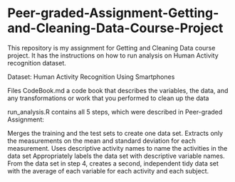 # Peer-graded-Assignment-Getting-and-Cleaning-Data-Course-Project

This repository is my assignment for Getting and Cleaning Data course project. It has the instructions on how to run analysis on Human Activity recognition dataset.

Dataset: Human Activity Recognition Using Smartphones

Files
CodeBook.md a code book that describes the variables, the data, and any transformations or work that you performed to clean up the data

run_analysis.R contains all 5 steps, which were described in Peer-graded Assignment:

Merges the training and the test sets to create one data set.
Extracts only the measurements on the mean and standard deviation for each measurement.
Uses descriptive activity names to name the activities in the data set
Appropriately labels the data set with descriptive variable names.
From the data set in step 4, creates a second, independent tidy data set with the average of each variable for each activity and each subject.
